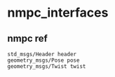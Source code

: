 # nmpc_interfaces

## nmpc ref

```
std_msgs/Header header
geometry_msgs/Pose pose
geometry_msgs/Twist twist
```